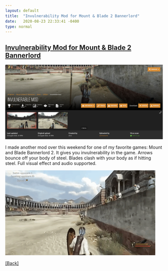 ```yaml
---
layout: default
title:  "Invulnerability Mod for Mount & Blade 2 Bannerlord"
date:   2020-08-23 22:33:41 -0400
type: normal
---
```


## [Invulnerability Mod for Mount & Blade 2 Bannerlord](https://www.nexusmods.com/mountandblade2bannerlord/mods/2101?tab=files)

[![mb2_mod_1](/assets/images/mb2_mod_3.png "Click to download the Invulnerability Mod")](https://www.nexusmods.com/mountandblade2bannerlord/mods/2101?tab=files)
<!-- <img src="/assets/images/mb2_mod_1.png "> -->

I made another mod over this weekend for one of my favorite games: Mount and Blade Bannerlord 2. It gives you invulnerability in the game. Arrows bounce off your body of steel. Blades clash with your body as if hitting steel. Full visual effect and audio supported.

[![mb2_mod_1](/assets/images/mb2_mod_4.gif "Click to watch the video")](https://www.nexusmods.com/mountandblade2bannerlord/mods/2101?tab=videos)

<a href="/">[Back]</a>